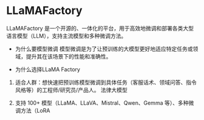 # LLaMAFactory

LLaMAFactory 是一个开源的、一体化的平台，用于高效地微调和部署各类大型语言模型（LLM），支持主流模型和多种微调方法。

- 为什么要模型微调
模型微调是为了让预训练的大模型更好地适应特定任务或领域，提升其在该场景下的性能和准确性。

- 为什么选择LLaMA Factory
1. 适合人群：想快速把预训练模型微调到具体任务（客服话术、领域问答、指令风格等）的工程师/研究员/产品人。
    法律大模型

2. 支持 100+ 模型（LLaMA、LLaVA、Mistral、Qwen、Gemma 等）、多种微调方法（LoRA